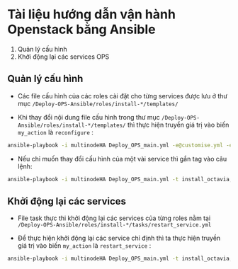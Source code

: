 # Tài liệu hướng dẫn vận hành Openstack bằng Ansible

1. Quản lý cấu hình 
2. Khởi động lại các services OPS

## Quản lý cấu hình

- Các file cấu hình của các roles cài đặt cho từng services được lưu ở thư mục `/Deploy-OPS-Ansible/roles/install-*/templates/`

- Khi thay đổi nội dung file cấu hình trong thư mục `/Deploy-OPS-Ansible/roles/install-*/templates/` thì thực hiện truyền giá trị vào biến `my_action` là `reconfigure` :
```sh
ansible-playbook -i multinodeHA Deploy_OPS_main.yml -e@customise.yml -e@passwords.yml -e my_action=reconfigure
```

- Nếu chỉ muốn thay đổi cấu hình của một vài service thì gắn tag vào câu lệnh:

```sh
ansible-playbook -i multinodeHA Deploy_OPS_main.yml -t install_octavia,install_nova,install_barbican -e@customise.yml -e@passwords.yml -e my_action=reconfigure
```

## Khởi động lại các services

- File task thực thi khởi động lại các services của từng roles nằm tại `/Deploy-OPS-Ansible/roles/install-*/tasks/restart_service.yml`

- Để thực hiện khởi động lại các service chỉ định thì ta thực hiện truyền giá trị vào biến `my_action` là `restart_service` :

```sh
ansible-playbook -i multinodeHA Deploy_OPS_main.yml -t install_octavia,install_nova,install_barbican -e@customise.yml -e@passwords.yml -e my_action=restart_service
```